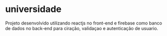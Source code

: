# universidade
 
Projeto desenvolvido utilizando reactjs no front-end e firebase como banco de dados no back-end para ciração, validaçao e autenticação de usuario.
